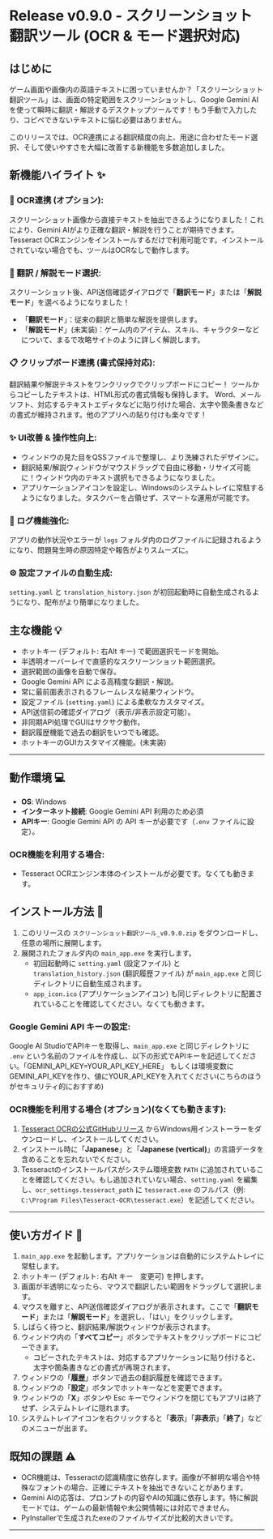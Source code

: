 # Release v0.9.0 - スクリーンショット翻訳ツール (OCR & モード選択対応) 

## はじめに
ゲーム画面や画像内の英語テキストに困っていませんか？「スクリーンショット翻訳ツール」は、画面の特定範囲をスクリーンショットし、Google Gemini AI を使って瞬時に翻訳・解説するデスクトップツールです！もう手動で入力したり、コピペできないテキストに悩む必要はありません。

このリリースでは、OCR連携による翻訳精度の向上、用途に合わせたモード選択、そして使いやすさを大幅に改善する新機能を多数追加しました。

## 新機能ハイライト ✨
### 🤖 OCR連携 (オプション):
スクリーンショット画像から直接テキストを抽出できるようになりました！これにより、Gemini AIがより正確な翻訳・解説を行うことが期待できます。
Tesseract OCRエンジンをインストールするだけで利用可能です。インストールされていない場合でも、ツールはOCRなしで動作します。

### 🔄 翻訳 / 解説モード選択:
スクリーンショット後、API送信確認ダイアログで「**翻訳モード**」または「**解説モード**」を選べるようになりました！
* 「**翻訳モード**」：従来の翻訳と簡単な解説を提供します。
* 「**解説モード**」(未実装)：ゲーム内のアイテム、スキル、キャラクターなどについて、まるで攻略サイトのように詳しく解説します。

### 📋 クリップボード連携 (書式保持対応):
翻訳結果や解説テキストをワンクリックでクリップボードにコピー！
ツールからコピーしたテキストは、HTML形式の書式情報も保持します。 Word、メールソフト、対応するテキストエディタなどに貼り付けた場合、太字や箇条書きなどの書式が維持されます。他のアプリへの貼り付けも楽々です！

### ✨ UI改善 & 操作性向上:
* ウィンドウの見た目をQSSファイルで整理し、より洗練されたデザインに。
* 翻訳結果/解説ウィンドウがマウスドラッグで自由に移動・リサイズ可能に！ウィンドウ内のテキスト選択もできるようになりました。
* アプリケーションアイコンを設定し、Windowsのシステムトレイに常駐するようになりました。タスクバーを占領せず、スマートな運用が可能です。

### 📝 ログ機能強化:
アプリの動作状況やエラーが `logs` フォルダ内のログファイルに記録されるようになり、問題発生時の原因特定や報告がよりスムーズに。

### ⚙️ 設定ファイルの自動生成:
`setting.yaml` と `translation_history.json` が初回起動時に自動生成されるようになり、配布がより簡単になりました。

## 主な機能 💡
* ホットキー (デフォルト: 右Alt キー) で範囲選択モードを開始。
* 半透明オーバーレイで直感的なスクリーンショット範囲選択。
* 選択範囲の画像を自動で保存。
* Google Gemini API による高精度な翻訳・解説。
* 常に最前面表示されるフレームレスな結果ウィンドウ。
* 設定ファイル (`setting.yaml`) による柔軟なカスタマイズ。
* API送信前の確認ダイアログ（表示/非表示設定可能）。
* 非同期API処理でGUIはサクサク動作。
* 翻訳履歴機能で過去の翻訳をいつでも確認。
* ホットキーのGUIカスタマイズ機能。(未実装)

---

## 動作環境 💻
* **OS**: Windows
* **インターネット接続**: Google Gemini API 利用のため必須
* **APIキー**: Google Gemini API の API キーが必要です（`.env` ファイルに設定）。

### OCR機能を利用する場合:
* Tesseract OCRエンジン本体のインストールが必要です。なくても動きます。

## インストール方法 🚀
1.  このリリースの `スクリーンショット翻訳ツール_v0.9.0.zip` をダウンロードし、任意の場所に展開します。
2.  展開されたフォルダ内の `main_app.exe` を実行します。
    * 初回起動時に `setting.yaml` (設定ファイル) と `translation_history.json` (翻訳履歴ファイル) が `main_app.exe` と同じディレクトリに自動生成されます。
    * `app_icon.ico` (アプリケーションアイコン) も同じディレクトリに配置されていることを確認してください。なくても動きます。


### Google Gemini API キーの設定:
Google AI StudioでAPIキーを取得し、`main_app.exe` と同じディレクトリに `.env` という名前のファイルを作成し、以下の形式でAPIキーを記述してください。「GEMINI_API_KEY=YOUR_API_KEY_HERE」
もしくは環境変数にGEMINI_API_KEYを作り、値にYOUR_API_KEYを入れてください(こちらのほうがセキュリティ的におすすめ)

### OCR機能を利用する場合 (オプション)(なくても動きます):
1.  [Tesseract OCRの公式GitHubリリース](https://github.com/tesseract-ocr/tesseract/releases) からWindows用インストーラーをダウンロードし、インストールしてください。
2.  インストール時に「**Japanese**」と「**Japanese (vertical)**」の言語データを含めることを忘れないでください。
3.  Tesseractのインストールパスがシステム環境変数 `PATH` に追加されていることを確認してください。もし追加されていない場合、`setting.yaml` を編集し、`ocr_settings.tesseract_path` に `tesseract.exe` のフルパス（例: `C:\Program Files\Tesseract-OCR\tesseract.exe`）を記述してください。

---

## 使い方ガイド 📖
1.  `main_app.exe` を起動します。アプリケーションは自動的にシステムトレイに常駐します。
2.  ホットキー (デフォルト: 右Alt キー　変更可) を押します。
3.  画面が半透明になったら、マウスで翻訳したい範囲をドラッグして選択します。
4.  マウスを離すと、API送信確認ダイアログが表示されます。ここで「**翻訳モード**」または「**解説モード**」を選択し、「はい」をクリックします。
5.  しばらく待つと、翻訳結果/解説ウィンドウが表示されます。
6.  ウィンドウ内の「**すべてコピー**」ボタンでテキストをクリップボードにコピーできます。
    * コピーされたテキストは、対応するアプリケーションに貼り付けると、太字や箇条書きなどの書式が再現されます。
7.  ウィンドウの「**履歴**」ボタンで過去の翻訳履歴を確認できます。
8.  ウィンドウの「**設定**」ボタンでホットキーなどを変更できます。
9.  ウィンドウの「**X**」ボタンや Esc キーでウィンドウを閉じてもアプリは終了せず、システムトレイに隠れます。
10. システムトレイアイコンを右クリックすると「**表示**」「**非表示**」「**終了**」などのメニューが出ます。

## 既知の課題 ⚠️
* OCR機能は、Tesseractの認識精度に依存します。画像が不鮮明な場合や特殊なフォントの場合、正確にテキストを抽出できないことがあります。
* Gemini AIの応答は、プロンプトの内容やAIの知識に依存します。特に解説モードでは、ゲームの最新情報や未公開情報には対応できません。
* PyInstallerで生成されたexeのファイルサイズが比較的大きいです。

---
